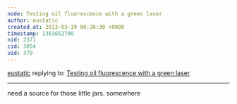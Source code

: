 ```yaml
---
node: Testing oil fluorescence with a green laser
author: eustatic
created_at: 2013-03-19 00:26:30 +0000
timestamp: 1363652790
nid: 2371
cid: 3854
uid: 379
---
```




[eustatic](../profile/eustatic) replying to: [Testing oil fluorescence with a green laser](../notes/warren/6-6-2012/testing-oil-fluorescence-green-laser)

----
need a source for those little jars. somewhere